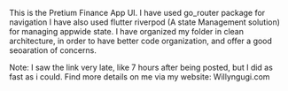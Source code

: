This is the Pretium Finance App UI.
I have used go_router package for navigation
I have also used flutter riverpod (A state Management solution) for managing appwide state.
I have organized my folder in clean architecture, in order to have better code organization, and offer a good seoaration of concerns.

Note: I saw the link very late, like 7 hours after being posted, but I did as fast as i could.
Find more details on me via my website: Willyngugi.com
